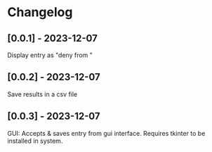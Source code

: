 # Changelog

## [0.0.1] - 2023-12-07 
Display entry as "deny from <IP-address>"

## [0.0.2] - 2023-12-07 
Save results in a csv file

## [0.0.3] - 2023-12-07 
GUI: Accepts & saves entry from gui interface. Requires tkinter to be installed in system.